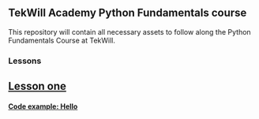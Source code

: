 ## TekWill Academy Python Fundamentals course

This repository will contain all necessary assets to follow along the Python Fundamentals Course at TekWill.

### Lessons

## [Lesson one](lessons/lesson_one/lesson_one.md)

#### [Code example: Hello](lessons/lesson_one/code_examples/hello_echo.py)
